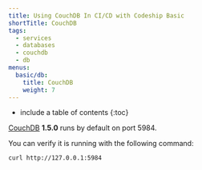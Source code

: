 ```yaml
---
title: Using CouchDB In CI/CD with Codeship Basic
shortTitle: CouchDB
tags:
  - services
  - databases
  - couchdb
  - db
menus:
  basic/db:
    title: CouchDB
    weight: 7
---
```


* include a table of contents
{:toc}

[CouchDB](http://couchdb.apache.org) **1.5.0** runs by default on port 5984.

You can verify it is running with the following command:

```shell
curl http://127.0.0.1:5984
```
